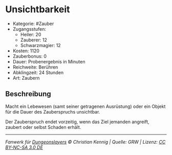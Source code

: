 # Unsichtbarkeit

- Kategorie: #Zauber
- Zugangsstufen:
  - Heiler: 20
  - Zauberer: 12
  - Schwarzmagier: 12
- Kosten: 1120
- Zauberbonus: 0
- Dauer: Probenergebnis in Minuten
- Reichweite: Berühren
- Abklingzeit: 24 Stunden
- Art: Zaubern

## Beschreibung

Macht ein Lebewesen (samt seiner getragenen Ausrüstung) oder ein Objekt für die Dauer des Zauberspruchs unsichtbar.

Der Zauberspruch endet vorzeitig, wenn das Ziel jemanden angreift, zaubert oder selbst Schaden erhält.

---

_Fanwerk für [Dungeonslayers](https://www.dungeonslayers.net/) © Christian Kennig | Quelle: GRW | Lizenz: [CC BY-NC-SA 3.0 DE](https://creativecommons.org/licenses/by-nc-sa/3.0/de/)_
